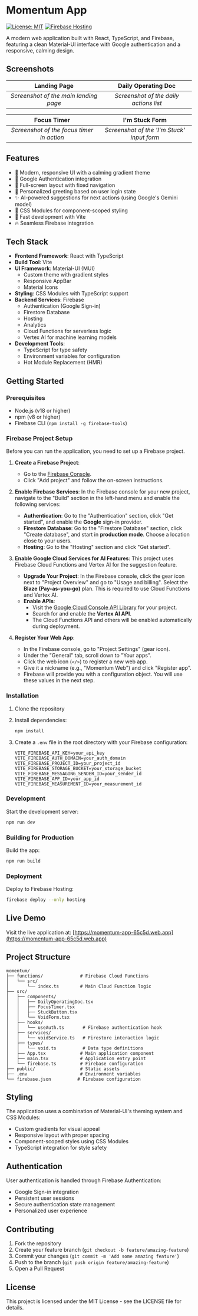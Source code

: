 # Momentum App

[![License: MIT](https://img.shields.io/badge/License-MIT-yellow.svg)](https://opensource.org/licenses/MIT)
[![Firebase Hosting](https://img.shields.io/badge/deploy-Firebase-orange)](https://momentum-app-65c5d.web.app)

A modern web application built with React, TypeScript, and Firebase, featuring a clean Material-UI interface with Google authentication and a responsive, calming design.

## Screenshots

| Landing Page | Daily Operating Doc |
| :---: | :---: |
| *Screenshot of the main landing page* | *Screenshot of the daily actions list* |

| Focus Timer | I'm Stuck Form |
| :---: | :---: |
| *Screenshot of the focus timer in action* | *Screenshot of the 'I'm Stuck' input form* |

## Features

- 🎨 Modern, responsive UI with a calming gradient theme
- 🔐 Google Authentication integration
- 📱 Full-screen layout with fixed navigation
- 🎯 Personalized greeting based on user login state
- ✨ AI-powered suggestions for next actions (using Google's Gemini model)
- 💅 CSS Modules for component-scoped styling
- 🚀 Fast development with Vite
- 🔥 Seamless Firebase integration

## Tech Stack

- **Frontend Framework**: React with TypeScript
- **Build Tool**: Vite
- **UI Framework**: Material-UI (MUI)
  - Custom theme with gradient styles
  - Responsive AppBar
  - Material Icons
- **Styling**: CSS Modules with TypeScript support
- **Backend Services**: Firebase
  - Authentication (Google Sign-in)
  - Firestore Database
  - Hosting
  - Analytics
  - Cloud Functions for serverless logic
  - Vertex AI for machine learning models
- **Development Tools**:
  - TypeScript for type safety
  - Environment variables for configuration
  - Hot Module Replacement (HMR)

## Getting Started

### Prerequisites

- Node.js (v18 or higher)
- npm (v8 or higher)
- Firebase CLI (`npm install -g firebase-tools`)

### Firebase Project Setup

Before you can run the application, you need to set up a Firebase project.

1. **Create a Firebase Project**:
    - Go to the [Firebase Console](https://console.firebase.google.com/).
    - Click "Add project" and follow the on-screen instructions.

2. **Enable Firebase Services**:
    In the Firebase console for your new project, navigate to the "Build" section in the left-hand menu and enable the following services:
    - **Authentication**: Go to the "Authentication" section, click "Get started", and enable the **Google** sign-in provider.
    - **Firestore Database**: Go to the "Firestore Database" section, click "Create database", and start in **production mode**. Choose a location close to your users.
    - **Hosting**: Go to the "Hosting" section and click "Get started".

3. **Enable Google Cloud Services for AI Features**:
    This project uses Firebase Cloud Functions and Vertex AI for the suggestion feature.
    - **Upgrade Your Project**: In the Firebase console, click the gear icon next to "Project Overview" and go to "Usage and billing". Select the **Blaze (Pay-as-you-go)** plan. This is required to use Cloud Functions and Vertex AI.
    - **Enable APIs**:
        - Visit the [Google Cloud Console API Library](https://console.cloud.google.com/apis/library) for your project.
        - Search for and enable the **Vertex AI API**.
        - The Cloud Functions API and others will be enabled automatically during deployment.

4. **Register Your Web App**:
    - In the Firebase console, go to "Project Settings" (gear icon).
    - Under the "General" tab, scroll down to "Your apps".
    - Click the web icon (`</>`) to register a new web app.
    - Give it a nickname (e.g., "Momentum Web") and click "Register app".
    - Firebase will provide you with a configuration object. You will use these values in the next step.

### Installation

1. Clone the repository
2. Install dependencies:

   ```bash
   npm install
   ```

3. Create a `.env` file in the root directory with your Firebase configuration:

   ```env
   VITE_FIREBASE_API_KEY=your_api_key
   VITE_FIREBASE_AUTH_DOMAIN=your_auth_domain
   VITE_FIREBASE_PROJECT_ID=your_project_id
   VITE_FIREBASE_STORAGE_BUCKET=your_storage_bucket
   VITE_FIREBASE_MESSAGING_SENDER_ID=your_sender_id
   VITE_FIREBASE_APP_ID=your_app_id
   VITE_FIREBASE_MEASUREMENT_ID=your_measurement_id
   ```

### Development

Start the development server:

```bash
npm run dev
```

### Building for Production

Build the app:

```bash
npm run build
```

### Deployment

Deploy to Firebase Hosting:

```bash
firebase deploy --only hosting
```

## Live Demo

Visit the live application at: [https://momentum-app-65c5d.web.app](https://momentum-app-65c5d.web.app)

## Project Structure

```text
momentum/
├── functions/              # Firebase Cloud Functions
│   └── src/
│       └── index.ts        # Main Cloud Function logic
├── src/
│   ├── components/
│   │   ├── DailyOperatingDoc.tsx
│   │   ├── FocusTimer.tsx
│   │   ├── StuckButton.tsx
│   │   └── VoidForm.tsx
│   ├── hooks/
│   │   └── useAuth.ts       # Firebase authentication hook
│   ├── services/
│   │   └── voidService.ts   # Firestore interaction logic
│   ├── types/
│   │   └── void.ts          # Data type definitions
│   ├── App.tsx             # Main application component
│   ├── main.tsx            # Application entry point
│   └── firebase.ts         # Firebase configuration
├── public/                 # Static assets
├── .env                    # Environment variables
└── firebase.json          # Firebase configuration
```

## Styling

The application uses a combination of Material-UI's theming system and CSS Modules:

- Custom gradients for visual appeal
- Responsive layout with proper spacing
- Component-scoped styles using CSS Modules
- TypeScript integration for style safety

## Authentication

User authentication is handled through Firebase Authentication:

- Google Sign-in integration
- Persistent user sessions
- Secure authentication state management
- Personalized user experience

## Contributing

1. Fork the repository
2. Create your feature branch (`git checkout -b feature/amazing-feature`)
3. Commit your changes (`git commit -m 'Add some amazing feature'`)
4. Push to the branch (`git push origin feature/amazing-feature`)
5. Open a Pull Request

## License

This project is licensed under the MIT License - see the LICENSE file for details.
